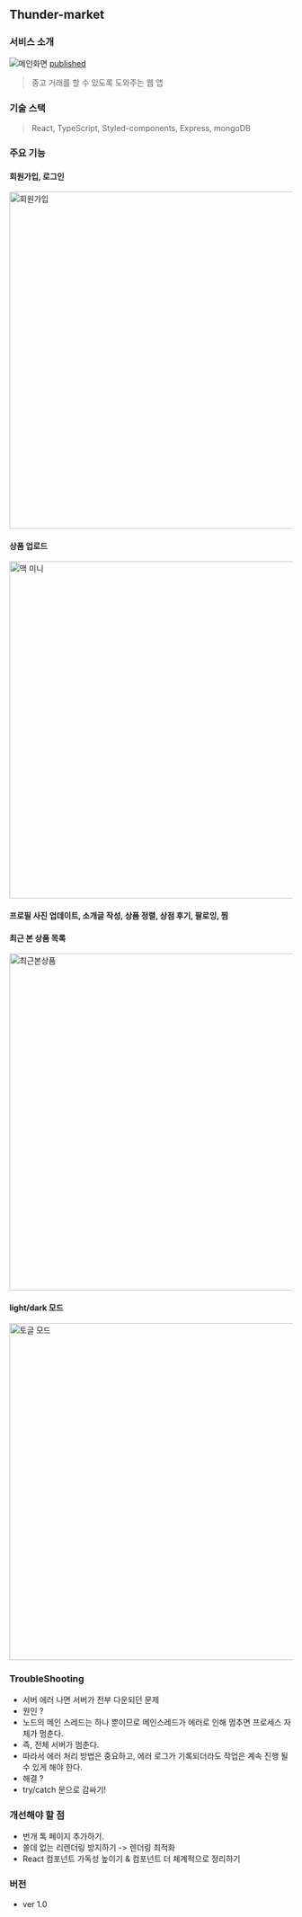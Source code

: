 ## Thunder-market

### 서비스 소개

<img src="https://user-images.githubusercontent.com/75718898/163774624-70d7e30f-a41a-4b5b-8030-18ec795f012c.png" alt="메인화면"/>
<a href="https://jkp-thunder-market.herokuapp.com">published</a>

> 중고 거래를 할 수 있도록 도와주는 웹 앱

### 기술 스택

> React, TypeScript, Styled-components, Express, mongoDB

### 주요 기능

<h4>회원가입, 로그인</h4>
  <img width="600px" src="https://user-images.githubusercontent.com/75718898/163774207-43c2c983-c06f-4fd1-8faa-bac7353eacec.png" alt="회원가입" />

<h4>상품 업로드</h4>
  <img width="600px" src="https://user-images.githubusercontent.com/75718898/163773901-46a69a32-989d-40eb-8bff-f40fcb45cf4d.png" alt="맥 미니"/>

<h4>프로필 사진 업데이트, 소개글 작성, 상품 정렬, 상점 후기, 팔로잉, 찜</h4>

<h4>최근 본 상품 목록</h4>
  <img width="600px" src="https://user-images.githubusercontent.com/75718898/163774823-8ece9e98-2d48-45c8-9270-48e22534b0f9.png" alt="최근본상품">

<h4>light/dark 모드</h4>
  <img width="600px" src="https://user-images.githubusercontent.com/75718898/163775033-d55dfa4a-5226-47e2-bf34-2345b4a6f0fd.png" alt="토글 모드" />

### TroubleShooting

- 서버 에러 나면 서버가 전부 다운되던 문제
- 원인 ? <br>
- 노드의 메인 스레드는 하나 뿐이므로 메인스레드가 에러로 인해 멈추면 프로세스 자체가 멈춘다.
- 즉, 전체 서버가 멈춘다.
- 따라서 에러 처리 방법은 중요하고, 에러 로그가 기록되더라도 작업은 계속 진행 될 수 있게 해야 한다.
- 해결 ? <br>
- try/catch 문으로 감싸기!

### 개선해야 할 점

- 번개 톡 페이지 추가하기.
- 쓸데 없는 리렌더링 방지하기 -> 렌더링 최적화
- React 컴포넌트 가독성 높이기 & 컴포넌트 더 체계적으로 정리하기

### 버전

- ver 1.0
